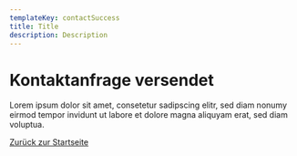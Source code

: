 ```yaml
---
templateKey: contactSuccess
title: Title
description: Description
---
```

# Kontaktanfrage versendet

Lorem ipsum dolor sit amet, consetetur sadipscing elitr, sed diam nonumy eirmod tempor invidunt ut labore et dolore magna aliquyam erat, sed diam voluptua.

[Zurück zur Startseite](/)
